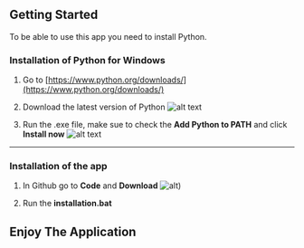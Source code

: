 <!-- GETTING STARTED -->
## Getting Started

To be able to use this app you need to install Python.

### Installation of Python for Windows

1. Go to [https://www.python.org/downloads/](https://www.python.org/downloads/)
   
3. Download the latest version of Python
   ![alt text](https://wiki.student.info.ucl.ac.be/uploads/Logiciels/Python3/w1.png)
   
4. Run the .exe file, make sue to check the **Add Python to PATH** and click **Install now**
   ![alt text](https://wiki.student.info.ucl.ac.be/uploads/Logiciels/Python3/w2.png)

---

### Installation of the app

1. In Github go to **Code** and **Download**
   ![alt](https://sites.northwestern.edu/researchcomputing/files/2021/05/github.png))

2. Run the **installation.bat**


   
## Enjoy The Application
